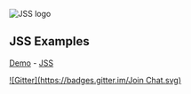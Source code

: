 ![JSS logo](http://avatars1.githubusercontent.com/u/9503099?v=3&s=60)

## JSS Examples

[Demo](http://jsstyles.github.io/jss-examples/index.html) -
[JSS](https://github.com/jsstyles/jss)

[![Gitter](https://badges.gitter.im/Join Chat.svg)](https://gitter.im/jsstyles/jss?utm_source=badge&utm_medium=badge&utm_campaign=pr-badge&utm_content=badge)
